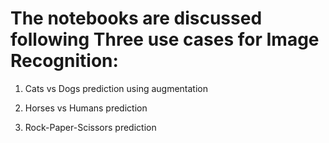 # The notebooks are discussed following Three use cases for Image Recognition: 

1. Cats vs Dogs prediction using augmentation

2. Horses vs Humans prediction

3. Rock-Paper-Scissors prediction








